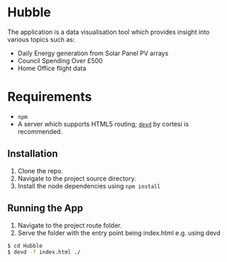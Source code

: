 # Hubble
The application is a data visualisation tool which provides insight into various topics such as:
* Daily Energy generation from Solar Panel PV arrays
* Council Spending Over £500
* Home Office flight data

# Requirements
* `npm`
* A server which supports HTML5 routing; [`devd`](https://github.com/cortesi/devd) by cortesi is recommended.

## Installation

1. Clone the repo.
2. Navigate to the project source directory.
3. Install the node dependencies using `npm install`


## Running the App
1. Navigate to the project route folder.
2. Serve the folder with the entry point being index.html e.g. using devd
```bash
$ cd Hubble
$ devd -f index.html ./
```
